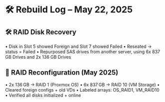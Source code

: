 # 🛠️ Rebuild Log – May 22, 2025

## 🛠 RAID Disk Recovery
• Disk in Slot 5 showed Foreign and Slot 7 showed Failed
• Reseated → status = Failed
• Repurposed SAS drives from another server, using 6x 837 GB Drives and 2x 136 GB Drives

## 💾 RAID Reconfiguration (May 2025)
• 2x 136 GB → RAID 1 (Proxmox OS)
• 6x 837 GB → RAID 10 (VM Storage)
• Cleared foreign configs + old VDs
• Labeled arrays: OS_RAID1, VM_RAID10
• Verified all disks initialized + online
